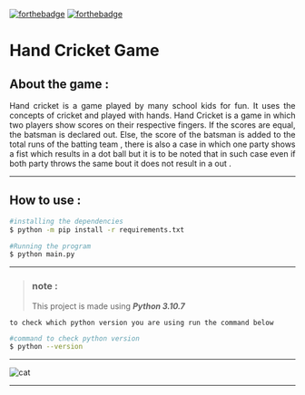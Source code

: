 [![forthebadge](https://forthebadge.com/images/badges/made-with-python.svg)](https://forthebadge.com)
[![forthebadge](https://forthebadge.com/images/badges/contains-cat-gifs.svg)](https://forthebadge.com)

# Hand Cricket Game
## About the game :
<div align ="justify">
 Hand cricket is a game played by many school kids for fun. It uses the concepts of cricket and played with hands. Hand Cricket is a game in which two players show scores on their respective fingers. If the scores are equal, the batsman is declared out. Else, the score of the batsman is added to the total runs of the batting team , there is also a case in which one party shows a fist which results in a dot ball but it is to be noted that in such case even if both party throws the same bout it does not result in a out .
</div>

---
## How to use :
```bash
#installing the dependencies
$ python -m pip install -r requirements.txt 

#Running the program
$ python main.py
```
---

> ### note :
>
>This project is made using   ***Python 3.10.7*** 

`
to check which python version you are using run the command below  
`
```bash
#command to check python version
$ python --version
```
----

![cat](https://media.giphy.com/media/ovHlQnHMZgVu9XRJfX/giphy.gif)

---